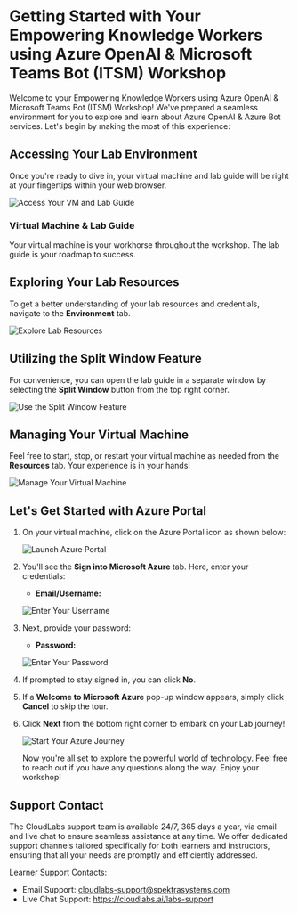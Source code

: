 # Getting Started with Your Empowering Knowledge Workers using Azure OpenAI & Microsoft Teams Bot (ITSM) Workshop

Welcome to your Empowering Knowledge Workers using Azure OpenAI & Microsoft Teams Bot (ITSM) Workshop! We've prepared a seamless environment for you to explore and learn about Azure OpenAI & Azure Bot services. Let's begin by making the most of this experience:

## Accessing Your Lab Environment

Once you're ready to dive in, your virtual machine and lab guide will be right at your fingertips within your web browser.
 
![Access Your VM and Lab Guide](Images/getting.png)

### Virtual Machine & Lab Guide
 
Your virtual machine is your workhorse throughout the workshop. The lab guide is your roadmap to success.
 
## Exploring Your Lab Resources
 
To get a better understanding of your lab resources and credentials, navigate to the **Environment** tab.
 
![Explore Lab Resources](Images/env.png)
 
## Utilizing the Split Window Feature
 
For convenience, you can open the lab guide in a separate window by selecting the **Split Window** button from the top right corner.
 
![Use the Split Window Feature](Images/spl.png)
 
## Managing Your Virtual Machine
 
Feel free to start, stop, or restart your virtual machine as needed from the **Resources** tab. Your experience is in your hands!
 
![Manage Your Virtual Machine](Images/resourses.png)
 

## Let's Get Started with Azure Portal
 
1. On your virtual machine, click on the Azure Portal icon as shown below:
 
    ![Launch Azure Portal](Images/portal1.png)
 
2. You'll see the **Sign into Microsoft Azure** tab. Here, enter your credentials:
 
   - **Email/Username:** <inject key="AzureAdUserEmail"></inject>
 
    ![Enter Your Username](Images/login1.png)
 
3. Next, provide your password:
 
   - **Password:** <inject key="AzureAdUserPassword"></inject>
 
   ![Enter Your Password](Images/login2.png)
 
4. If prompted to stay signed in, you can click **No**.
 
5. If a **Welcome to Microsoft Azure** pop-up window appears, simply click **Cancel** to skip the tour.
 
6. Click **Next** from the bottom right corner to embark on your Lab journey!
 
     ![Start Your Azure Journey](Images/next.png)

   Now you're all set to explore the powerful world of technology. Feel free to reach out if you have any questions along the way. Enjoy your workshop!

## Support Contact
 
The CloudLabs support team is available 24/7, 365 days a year, via email and live chat to ensure seamless assistance at any time. We offer dedicated support channels tailored specifically for both learners and instructors, ensuring that all your needs are promptly and efficiently addressed.

Learner Support Contacts:
- Email Support: cloudlabs-support@spektrasystems.com
- Live Chat Support: https://cloudlabs.ai/labs-support
 
